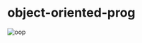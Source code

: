 # object-oriented-prog
![oop](https://user-images.githubusercontent.com/93263659/220461767-dcabb7c4-ff6d-40eb-a262-52ba9a65390e.gif)

